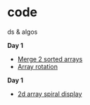 # code
ds &amp; algos

 **Day 1** 
   - [Merge 2 sorted arrays ](https://github.com/dpgithubRepo/code/blob/main/code/src/day1/MergeMain.java)
   - [Array rotation](https://github.com/dpgithubRepo/code/blob/main/code/src/day1/RotateMain.java)

**Day 1** 
   - [2d array spiral display](https://github.com/dpgithubRepo/code/blob/main/code/src/day2/ArraySpiralDisplay.java)
